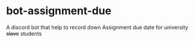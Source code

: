 # bot-assignment-due
A discord bot that help to record down Assignment due date for university ~~slave~~ students 

